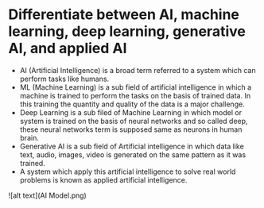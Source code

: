 # Differentiate between AI, machine learning, deep learning, generative AI, and applied AI
- AI (Artificial Intelligence) is a broad term referred to a system which can perform tasks like humans.
- ML (Machine Learning) is a sub field of artificial intelligence in which a machine is trained to perform the tasks on the basis of trained data. In this training the quantity and quality of the data is a major challenge.
- Deep Learning is a sub filed of Machine Learning in which model or system is trained on the basis of neural networks and so called deep, these neural networks term is supposed same as neurons in human brain.
- Generative AI is a sub field of Artificial intelligence in which data like text, audio, images, video is generated on the same pattern as it was trained.
- A system which apply this artificial intelligence to solve real world problems is known as applied artificial intelligence.

![alt text](AI Model.png)
